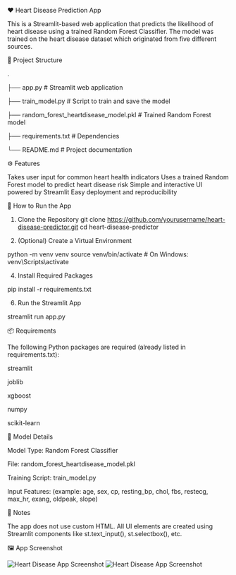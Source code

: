 ❤️ Heart Disease Prediction App

This is a Streamlit-based web application that predicts the likelihood of heart disease using a trained Random Forest Classifier. The model was trained on the heart disease dataset which originated from five different sources.

📁 Project Structure

.

├── app.py                                  # Streamlit web application

├── train_model.py                          # Script to train and save the model

├── random_forest_heartdisease_model.pkl    # Trained Random Forest model

├── requirements.txt                        # Dependencies

└── README.md                               # Project documentation


⚙️ Features

Takes user input for common heart health indicators
Uses a trained Random Forest model to predict heart disease risk
Simple and interactive UI powered by Streamlit
Easy deployment and reproducibility


🚀 How to Run the App

1. Clone the Repository
git clone https://github.com/yourusername/heart-disease-predictor.git
cd heart-disease-predictor


3. (Optional) Create a Virtual Environment
   
python -m venv venv
source venv/bin/activate       # On Windows: venv\Scripts\activate


4. Install Required Packages
   
pip install -r requirements.txt


6. Run the Streamlit App

streamlit run app.py


📦 Requirements

The following Python packages are required (already listed in requirements.txt):

streamlit

joblib

xgboost

numpy

scikit-learn


🧠 Model Details

Model Type: Random Forest Classifier

File: random_forest_heartdisease_model.pkl

Training Script: train_model.py

Input Features: (example: age, sex, cp, resting_bp, chol, fbs, restecg,
                            max_hr, exang, oldpeak, slope)


📝 Notes

The app does not use custom HTML. All UI elements are created using Streamlit components like st.text_input(), st.selectbox(), etc.


🖼️ App Screenshot

![Heart Disease App Screenshot](images/heart-disease-app-screenshot.png)
![Heart Disease App Screenshot](images/heart-disease-app-screenshot.png1)
